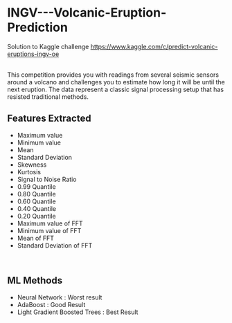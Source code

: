 # INGV---Volcanic-Eruption-Prediction
Solution to Kaggle challenge https://www.kaggle.com/c/predict-volcanic-eruptions-ingv-oe

<br>
This competition provides you with readings from several seismic sensors around a volcano and challenges you to estimate how long it will be until the next eruption. The data represent a classic signal processing setup that has resisted traditional methods.<br>

## Features Extracted

* Maximum value
* Minimum value
* Mean
* Standard Deviation
* Skewness
* Kurtosis
* Signal to Noise Ratio
* 0.99 Quantile
* 0.80 Quantile
* 0.60 Quantile
* 0.40 Quantile
* 0.20 Quantile
* Maximum value of FFT
* Minimum value of FFT
* Mean of FFT
* Standard Deviation of FFT
<br>

## ML Methods

* Neural Network : Worst result
* AdaBoost : Good Result
* Light Gradient Boosted Trees : Best Result
